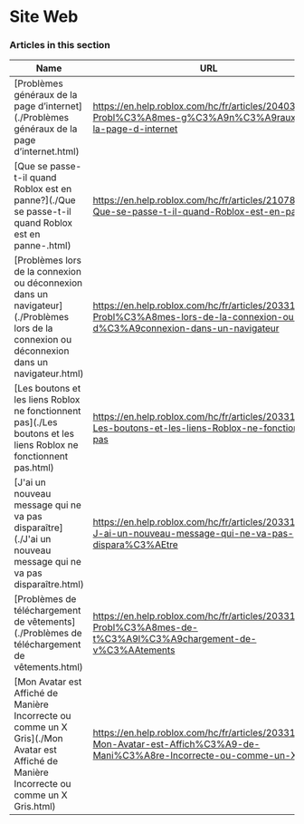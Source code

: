 # Site Web  
### Articles in this section
Name|URL
-|-
[Problèmes généraux de la page d’internet](./Problèmes généraux de la page d’internet.html) |https://en.help.roblox.com/hc/fr/articles/204038784-Probl%C3%A8mes-g%C3%A9n%C3%A9raux-de-la-page-d-internet
[Que se passe-t-il quand Roblox est en panne?](./Que se passe-t-il quand Roblox est en panne-.html) |https://en.help.roblox.com/hc/fr/articles/210785523-Que-se-passe-t-il-quand-Roblox-est-en-panne-
[Problèmes lors de la connexion ou déconnexion dans un navigateur](./Problèmes lors de la connexion ou déconnexion dans un navigateur.html) |https://en.help.roblox.com/hc/fr/articles/203312820-Probl%C3%A8mes-lors-de-la-connexion-ou-d%C3%A9connexion-dans-un-navigateur
[Les boutons et les liens Roblox ne fonctionnent pas](./Les boutons et les liens Roblox ne fonctionnent pas.html) |https://en.help.roblox.com/hc/fr/articles/203312810-Les-boutons-et-les-liens-Roblox-ne-fonctionnent-pas
[J'ai un nouveau message qui ne va pas disparaître](./J'ai un nouveau message qui ne va pas disparaître.html) |https://en.help.roblox.com/hc/fr/articles/203312970-J-ai-un-nouveau-message-qui-ne-va-pas-dispara%C3%AEtre
[Problèmes de téléchargement de vêtements](./Problèmes de téléchargement de vêtements.html) |https://en.help.roblox.com/hc/fr/articles/203312930-Probl%C3%A8mes-de-t%C3%A9l%C3%A9chargement-de-v%C3%AAtements
[Mon Avatar est Affiché de Manière Incorrecte ou comme un X Gris](./Mon Avatar est Affiché de Manière Incorrecte ou comme un X Gris.html) |https://en.help.roblox.com/hc/fr/articles/203312960-Mon-Avatar-est-Affich%C3%A9-de-Mani%C3%A8re-Incorrecte-ou-comme-un-X-Gris